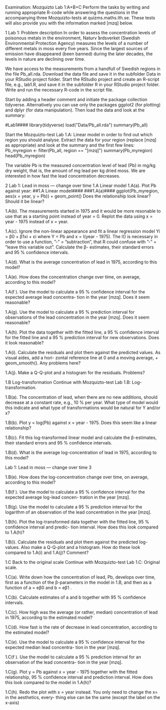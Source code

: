 Examination: Mozquizto Lab 1:A+B+C
Perform the tasks by writing and running appropriate R-code while answering the questions in the
accompanying three Mozquizto-tests at quizms.maths.lth.se. These tests will also provide you
with the information marked [mzq] below.

1 Lab 1: Problem description
In order to assess the concentration levels of poisonous metals in the environment, Naturv ̊ardsverket
(Swedish Environmental Protection Agency) measures the levels of a number of different metals in
moss every five years. Since the largest sources of emission have disappeared (been banned) during the
later decades, the levels in nature are declining over time.

We have access to the measurements from a handfull of Swedish regions in the file Pb_all.rda.
Download the data file and save it in the subfolder Data in your RStudio project folder. Start the
RStudio project and create an R-script file, e.g., lab1.R, and save it in the subfolder R in your RStudio
project folder. Write and run the necessary R-code in the script file.

Start by adding a header comment and initiate the package collection tidyverse. Alternatively you
can use only the packages ggplot2 (for plotting) and dplyr (for data manipulation). Then load the
data and look at the summary:

#Lab1####
library(tidyverse)
load("Data/Pb_all.rda")
summary(Pb_all)

Start the Mozquizto-test Lab 1.A: Linear model in order to find out which region you should analyse.
Extract the data for your region (replace [mzq] as appropriate) and look at the summary and the first
few lines:
Pb_myregion <- filter(Pb_all, region == "[mzq]")
summary(Pb_myregion)
head(Pb_myregion)

The variable Pb is the measured concentration level of lead (Pb) in mg/kg dry weight, that is, the
amount of mg lead per kg dried moss. We are interested in how fast the lead concentration decreases.

2 Lab 1: Lead in moss — change over time
1.A Linear model
1.A(a). Plot Pb against year:
##1.A Linear model####
###1.A(a)####
ggplot(Pb_myregion, aes(x = year, y = Pb)) + geom_point()
Does the relationship look linear? Should it be linear?

1.A(b). The measurements started in 1975 and it would be more resonable to use that as a starting point
instead of year = 0. Replot the data using x = year - 1975 instead of x = year.

1.A(c). Ignore the non-linear appearance and fit a linear regression model Yi = β0 + β1xi + εi where
Y = Pb and x = I(year - 1975). The I() is necessary in order to use a function, ”-”
= ”subtraction”, that R could confuse with ”-” = ”leave this variable out”. Calculate the β-
estimates, their standard errors and 95 % confidence intervals.

1.A(d). What is the average concentration of lead in 1975, according to this model?

1.A(e). How does the concentration change over time, on average, according to this model?

1.A(f ). Use the model to calculate a 95 % confidence interval for the expected average lead concentra-
tion in the year [mzq]. Does it seem reasonable?

1.A(g). Use the model to calculate a 95 % prediction interval for observations of the lead concentration
in the year [mzq]. Does it seem reasonable?

1.A(h). Plot the data together with the fitted line, a 95 % confidence interval for the fitted line and a
95 % prediction interval for new observations. Does it look reasonable?

1.A(i). Calculate the residuals and plot them against the predicted values. As visual aides, add a hori-
zontal reference line at 0 and a moving average, + geom_smooth(). Any problems here?

1.A(j). Make a Q-Q-plot and a histogram for the residuals. Problems?

1.B Log-transformation
Continue with Mozquizto-test Lab 1.B: Log-transformation.

1.B(a). The concentration of lead, when there are no new additions, should decrease at a constant rate,
e.g., 10 % per year. What type of model would this indicate and what type of transformations
would be natural for Y and/or x?

1.B(b). Plot y = log(Pb) against x = year - 1975. Does this seem like a linear relationship?

1.B(c). Fit this log-transformed linear model and calculate the β-estimates, their standard errors and
95 % confidence intervals.

1.B(d). What is the average log-concentration of lead in 1975, according to this model?

Lab 1: Lead in moss — change over time 3

1.B(e). How does the log-concentration change over time, on average, according to this model?

1.B(f ). Use the model to calculate a 95 % confidence interval for the expected average log-lead concen-
tration in the year [mzq].

1.B(g). Use the model to calculate a 95 % prediction interval for the logarithm of an observation of the
lead concentration in the year [mzq].

1.B(h). Plot the log-transformed data together with the fitted line, 95 % confidence interval and predic-
tion interval. How does this look compared to 1.A(h)?

1.B(i). Calculate the residuals and plot them against the predicted log-values. Also make a Q-Q-plot
and a histogram. How do these look compared to 1.A(i) and 1.A(j)? Comment?

1.C Back to the original scale
Continue with Mozquizto-test Lab 1.C: Original scale.

1.C(a). Write down how the concentration of lead, Pb, develops over time, first as a function of the
β-parameters in the model in 1.B, and then as a function of a = eβ0 and b = eβ1 .

1.C(b). Calculate estimates of a and b together with 95 % confidence intervals.

1.C(c). How high was the average (or rather, median) concentration of lead in 1975, according to the
estimated model?

1.C(d). How fast is the rate of decrease in lead concentration, according to the estimated model?

1.C(e). Use the model to calculate a 95 % confidence interval for the expected median lead concentra-
tion in the year [mzq].

1.C(f ). Use the model to calculate a 95 % prediction interval for an observation of the lead concentra-
tion in the year [mzq].

1.C(g). Plot y = Pb against x = year - 1975 together with the fitted relationship, 95 % confidence
interval and prediction interval. How does this look compared to the model in 1.A(h)?

1.C(h). Redo the plot with x = year instead. You only need to change the x= in the aesthetics, every-
thing else can be the same (except the label on the x-axis)
